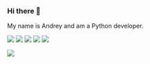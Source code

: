### Hi there 👋

<!--
**antonov-andreu/antonov-andreu** is a ✨ _special_ ✨ repository because its `README.md` (this file) appears on your GitHub profile.

Here are some ideas to get you started:

- 🔭 I’m currently working on ...
- 🌱 I’m currently learning ...
- 👯 I’m looking to collaborate on ...
- 🤔 I’m looking for help with ...
- 💬 Ask me about ...
- 📫 How to reach me: ...
- 😄 Pronouns: ...
- ⚡ Fun fact: ...
-->

My name is Andrey and am a Python developer.    

![](https://img.shields.io/badge/PYTHON-blue)
![](https://img.shields.io/badge/Django-green)
![](https://img.shields.io/badge/FastAPI-green)
![](https://img.shields.io/badge/Scrapy-green)
![](https://img.shields.io/badge/-SQLAlchemy-green)
       
![](https://komarev.com/ghpvc/?username=antonov-andreu)
